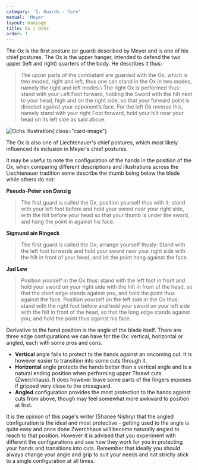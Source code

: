 ```yaml
---
category: '1. Guards - Core'
manual: 'Meyer'
layout: manpage
title: Ox / Ochs
order: 1
---
```


The Ox is the first posture (or guard) described by Meyer and is one of his chief postures. The Ox is the upper hanger, intended to defend the two upper (left and right) quarters of the body. He describes it thus:

> The upper parts of the combatant are guarded with the Ox, which is two moded, right and left, thus one can stand in the Ox in two modes, namely the right and left modes.\\
> The right Ox is performed thus: stand with your Left Foot forward, holding the Sword with the hilt next to your head, high and on the right side, so that your forward point is directed against your opponent’s face. For the left Ox reverse this, namely stand with your right Foot forward, hold your hilt near your head on its left side as said above.

![Ochs Illustration](/manuals/meyer/images/guards/ochs-illustration.jpg){:class="card-image"}

The Ox is also one of Liechtenauer's chief postures, which most likely influenced its inclusion in Meyer's chief postures.

It may be useful to note the configuration of the hands in the position of the Ox, when comparing different descriptions and illustrations across the Liechtenauer tradition some describe the thumb being below the blade while others do not:

**Pseudo-Peter von Danzig**
> The first guard is called the Ox, position yourself thus with it: stand with your left foot before and hold your sword near your right side, with the hilt before your head so that your thumb is under the sword, and hang the point in against his face.

**Sigmund ain Ringeck**
> The first guard is called the Ox; arrange yourself thusly: Stand with the left foot forwards and hold your sword near your right side with the hilt in front of your head, and let the point hang against the face.

**Jud Lew**
> Position yourself in the Ox thus: stand with the left foot in front and hold your sword on your right side with the hilt in front of the head, so that the short edge stands against you, and hold the point thus against the face. Position yourself on the left side in the Ox thus: stand with the right foot before and hold your sword on your left side with the hilt in front of the head, so that the long edge stands against you, and hold the point thus against his face.

Derivative to the hand position is the angle of the blade itself. There are three edge configurations we can have for the Ox: vertical, horizontal or angled, each with some pros and cons.

- **Vertical** angle fails to protect to the hands against an oncoming cut. It is however easier to transition into some cuts through it.
- **Horizontal** angle protects the hands better than a vertical angle and is a natural ending position when performing upper Thrawt cuts (Zwerchhaus). It does however leave some parts of the fingers exposes if gripped very close to the crossguard.
- **Angled** configuration provides the most protection to the hands against cuts from above, though may feel somewhat more awkward to position at first.


It is the opinion of this page's writer (Shanee Nishry) that the angled configuration is the ideal and most protective - getting used to the angle is quite easy and once done Zwerchhaus will become naturally angled to reach to that position. However it is advised that you experiment with different the configurations and see how they work for you in protecting your hands and transitions into cuts. Remember that ideally you should always change your angle and grip to suit your needs and not strictly stick to a single configuration at all times.